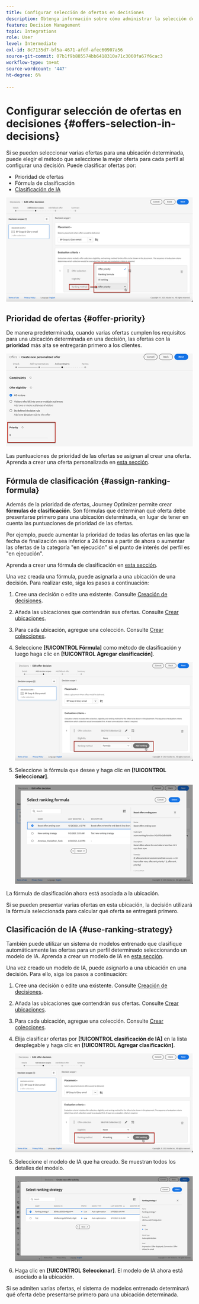 ```yaml
---
title: Configurar selección de ofertas en decisiones
description: Obtenga información sobre cómo administrar la selección de ofertas en decisiones
feature: Decision Management
topic: Integrations
role: User
level: Intermediate
exl-id: 8c7135d7-bf5a-4671-afdf-afec60907a56
source-git-commit: 07b1f9b885574bb6418310a71c3060fa67f6cac3
workflow-type: tm+mt
source-wordcount: '447'
ht-degree: 6%

---
```


# Configurar selección de ofertas en decisiones {#offers-selection-in-decisions}

Si se pueden seleccionar varias ofertas para una ubicación determinada, puede elegir el método que seleccione la mejor oferta para cada perfil al configurar una decisión. Puede clasificar ofertas por:
* Prioridad de ofertas
* Fórmula de clasificación
* [Clasificación de IA](#use-ranking-strategy)

![](../assets/offer-rank-by.png)

## Prioridad de ofertas {#offer-priority}

De manera predeterminada, cuando varias ofertas cumplen los requisitos para una ubicación determinada en una decisión, las ofertas con la **prioridad** más alta se entregarán primero a los clientes.

![](../assets/offer-priority.png)

Las puntuaciones de prioridad de las ofertas se asignan al crear una oferta. Aprenda a crear una oferta personalizada en [esta sección](../offer-library/creating-personalized-offers.md).

## Fórmula de clasificación {#assign-ranking-formula}

Además de la prioridad de ofertas, Journey Optimizer permite crear **fórmulas de clasificación**. Son fórmulas que determinan qué oferta debe presentarse primero para una ubicación determinada, en lugar de tener en cuenta las puntuaciones de prioridad de las ofertas.

Por ejemplo, puede aumentar la prioridad de todas las ofertas en las que la fecha de finalización sea inferior a 24 horas a partir de ahora o aumentar las ofertas de la categoría &quot;en ejecución&quot; si el punto de interés del perfil es &quot;en ejecución&quot;.

Aprenda a crear una fórmula de clasificación en [esta sección](../ranking/create-ranking-formulas.md).

Una vez creada una fórmula, puede asignarla a una ubicación de una decisión. Para realizar esto, siga los pasos a continuación:

1. Cree una decisión o edite una existente. Consulte [Creación de decisiones](../offer-activities/create-offer-activities.md).

1. Añada las ubicaciones que contendrán sus ofertas. Consulte [Crear ubicaciones](../offer-library/creating-placements.md).

1. Para cada ubicación, agregue una colección. Consulte [Crear colecciones](../offer-library/creating-collections.md).

1. Seleccione **[!UICONTROL Fórmula]** como método de clasificación y luego haga clic en **[!UICONTROL Agregar clasificación]**.

   ![](../assets/offer-activity-ranking.png)

1. Seleccione la fórmula que desee y haga clic en **[!UICONTROL Seleccionar]**.

   ![](../assets/ranking-selection.png)

La fórmula de clasificación ahora está asociada a la ubicación.

Si se pueden presentar varias ofertas en esta ubicación, la decisión utilizará la fórmula seleccionada para calcular qué oferta se entregará primero.

## Clasificación de IA {#use-ranking-strategy}

<!--If you are an [Adobe Experience Platform](https://experienceleague.adobe.com/docs/experience-platform/landing/home.html){target="_blank"} user leveraging the **Offer Decisioning** application service,-->

También puede utilizar un sistema de modelos entrenado que clasifique automáticamente las ofertas para un perfil determinado seleccionando un modelo de IA. Aprenda a crear un modelo de IA en [esta sección](../ranking/create-ranking-strategies.md).

Una vez creado un modelo de IA, puede asignarlo a una ubicación en una decisión. Para ello, siga los pasos a continuación:

1. Cree una decisión o edite una existente. Consulte [Creación de decisiones](../offer-activities/create-offer-activities.md).

1. Añada las ubicaciones que contendrán sus ofertas. Consulte [Crear ubicaciones](../offer-library/creating-placements.md).

1. Para cada ubicación, agregue una colección. Consulte [Crear colecciones](../offer-library/creating-collections.md).

1. Elija clasificar ofertas por **[!UICONTROL clasificación de IA]** en la lista desplegable y haga clic en **[!UICONTROL Agregar clasificación]**.

   ![](../assets/ranking-selection-ai-ranking.png)

1. Seleccione el modelo de IA que ha creado. Se muestran todos los detalles del modelo.

   ![](../assets/ranking-selection-ai-ranking-selected.png)

1. Haga clic en **[!UICONTROL Seleccionar]**. El modelo de IA ahora está asociado a la ubicación.

Si se admiten varias ofertas, el sistema de modelos entrenado determinará qué oferta debe presentarse primero para una ubicación determinada.

